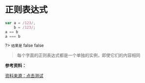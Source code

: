 # 正则表达式

```js
var a = /123/,
    b = /123/;
a == b
a === b
```

?> `结果是` false   false

> 每个字面的正则表达式都是一个单独的实例，即使它们的内容相同

**参考资料：**

[资料来源：点击测试](http://javascript-puzzlers.herokuapp.com/)